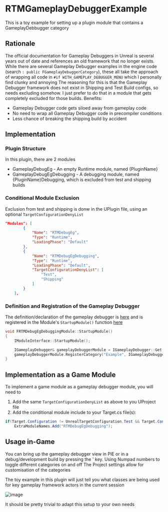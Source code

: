# RTMGameplayDebuggerExample
This is a toy example for setting up a plugin module that contains a GameplayDebbugger category

## Rationale
The official documentation for Gameplay Debuggers in Unreal is several years out of date and references an old framework that no longer exists. 
While there are several Gameplay Debugger examples in the engine code (search `: public FGameplayDebuggerCategory`), these all take the approach of wrapping all code in `#if WITH_GAMEPLAY_DEBUGGER_MENU` which I personally find clunky and annoying
The reasoning for this is that the Gameplay Debugger framework does not exist in Shipping and Test Build configs, so needs excluding somehow. I just prefer to do that in a module that gets completely excluded for those builds. Benefits: 
* Gameplay Debugger code gets siloed away from gameplay code
* No need to wrap all Gameplay Debugger code in precompiler conditions
* Less chance of breaking the shipping build by accident

## Implementation
### Plugin Structure
In this plugin, there are 2 modules
* GameplayDebugEg - An empty Runtime module, named {PluginName}
* GameplayDebugEgDebugging - A debugging module, named {PluginName}Debugging, which is excluded from test and shipping builds

### Conditional Module Exclusion
Exclusion from test and shipping is donw in the UPlugin file, using an optional `TargetConfigurationDenyList`
```json
"Modules": [
		{
			"Name": "RTMDebugEg",
			"Type": "Runtime",
			"LoadingPhase": "Default"
		},
		{
			"Name": "RTMDebugEgDebugging",
			"Type": "Runtime",
			"LoadingPhase": "Default",
			"TargetConfigurationDenyList": [
				"Test",
				"Shipping"
			]
		}
	],
```

### Definition and Registration of the Gameplay Debugger
The definition/declaration of the gameplay debugger is [here](https://github.com/rtm223/RTMGameplayDebuggerExample/tree/main/Source/RTMDebugEgDebugging/Private/Debugging) and is registered in the Module's `StartupModule()` function [here](https://github.com/rtm223/RTMGameplayDebuggerExample/edit/main/Source/RTMDebugEgDebugging/Private/Module/RTMDebugEgDebugging.cpp)
```cpp
void FRTMDebugEgDebuggingModule::StartupModule()
{
	IModuleInterface::StartupModule();

	IGameplayDebugger& gameplayDebuggerModule = IGameplayDebugger::Get();
	gameplayDebuggerModule.RegisterCategory("Example", IGameplayDebugger::FOnGetCategory::CreateStatic(&FRTMDebugCategory_Example::MakeInstance), EGameplayDebuggerCategoryState::Disabled, 9);
}
```

## Implementation as a Game Module
To implement a game module as a gameplay debugger module, you will need to
1. Add the same `TargetConfigurationDenyList` as above to you UProject file
2. Add the conditional module include to your Target.cs file(s):
```c#
if(Target.Configuration != UnrealTargetConfiguration.Test && Target.Configuration != UnrealTargetConfiguration.Shipping)
	ExtraModuleNames.Add("RTMDebugEgDebugging");
```

## Usage in-Game
You can bring up the gameplay debugger view in PIE or in a debug/development build by pressing the ' key. Using Numpad numbers to toggle different categories on and off
The Project settings allow for customisation of the categories

The toy example in this plugin will just tell you what classes are being used for key gameplay framework actors in the current session

![image](https://github.com/user-attachments/assets/dfe76d33-18e2-4fc8-83e0-9678e4f70093)

It should be pretty trivial to adapt this setup to your own needs
